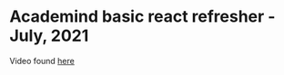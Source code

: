 # Academind basic react refresher - July, 2021

Video found [here](https://www.youtube.com/watch?v=Dorf8i6lCuk)